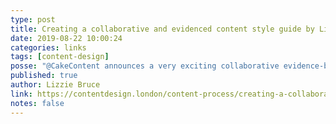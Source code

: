 ```yaml
---
type: post
title: Creating a collaborative and evidenced content style guide by Lizzie Bruce
date: 2019-08-22 10:00:24
categories: links
tags: [content-design]
posse: "@CakeContent announces a very exciting collaborative evidence-based content style guide. Amazing work! 👏️"
published: true
author: Lizzie Bruce
link: https://contentdesign.london/content-process/creating-a-collaborative-and-evidenced-content-style-guide-by-lizzie-bruce/
notes: false
---
```

